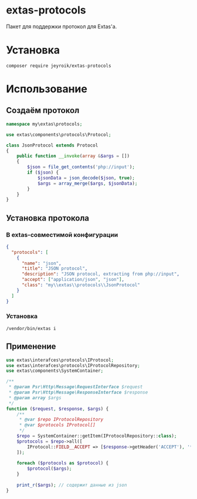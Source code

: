 # extas-protocols

Пакет для поддержки протокол для Extas'a.

# Установка

`composer require jeyroik/extas-protocols`

# Использование

## Создаём протокол

```php
namespace my\extas\protocols;

use extas\components\protocols\Protocol;

class JsonProtocol extends Protocol
{
    public function __invoke(array &$args = [])
    {
        $json = file_get_contents('php://input');
        if ($json) {
            $jsonData = json_decode($json, true);
            $args = array_merge($args, $jsonData);
        }
    }
}
```

## Установка протокола

### В extas-совместимой конфигурации

```json
{
  "protocols": [
    {
      "name": "json",
      "title": "JSON protocol",
      "description": "JSON protocol, extracting from php://input",
      "accept": ["application/json", "json"],
      "class": "my\\extas\\protocols\\JsonProtocol"
    }
  ]
}
```

### Установка

`/vendor/bin/extas i`

## Применение

```php
use extas\interafces\protocols\IProtocol;
use extas\interafces\protocols\IProtocolRepository;
use extas\components\SystemContainer;

/**
 * @param Psr\Http\Message\RequestInterface $request
 * @param Psr\Http\Message\ResponseInterface $response
 * @param array $args
 */
function ($request, $response, $args) {
    /**
     * @var $repo IProtocolRepository
     * @var $protocols IProtocol[]
     */
    $repo = SystemContainer::getItem(IProtocolRepository::class);
    $protocols = $repo->all([
        IProtocol::FIELD__ACCEPT => [$response->getHeader('ACCEPT'), '*']
    ]);
    
    foreach ($protocols as $protocol) {
        $protocol($args);
    }
    
    print_r($args); // содержит данные из json
}
```